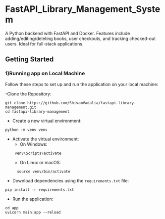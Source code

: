 # FastAPI_Library_Management_System
A Python backend with FastAPI and Docker. Features include adding/editing/deleting books, user checkouts, and tracking checked-out users. Ideal for full-stack applications.

## Getting Started
### 1)Running app on Local Machine
Follow these steps to set up and run the application on your local machine:

 -Clone the Repository:
  ```
  git clone https://github.com/ShivamVadalia/fastapi-library-management.git
  cd fastapi-library-management
  ```  
 - Create a new virtual environment:
  ```
  python -m venv venv
  ```
 - Activate the virtual environment:
    - On Windows:
    ```
     venv\Scripts\activate
    ```
    - On Linux or macOS:
    ```
      source venv/bin/activate
    ```
  - Download dependencies using the `requirements.txt` file:
  ```
  pip install -r requirements.txt
  ```
  - Run the application:
  ```
  cd app
  uvicorn main:app --reload
  ```
   

